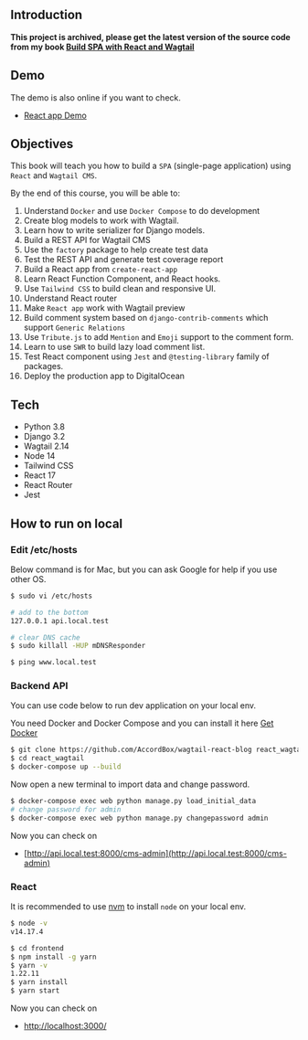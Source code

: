 ## Introduction

**This project is archived, please get the latest version of the source code from my book [Build SPA with React and Wagtail](https://leanpub.com/react-wagtail)**

## Demo

The demo is also online if you want to check.

* [React app Demo](http://react-wagtail.accordbox.com)

## Objectives

This book will teach you how to build a `SPA` (single-page application) using `React` and `Wagtail CMS`.

By the end of this course, you will be able to:

1. Understand `Docker` and use `Docker Compose` to do development
1. Create blog models to work with Wagtail.
1. Learn how to write serializer for Django models.
1. Build a REST API for Wagtail CMS
1. Use the `factory` package to help create test data
1. Test the REST API and generate test coverage report
1. Build a React app from `create-react-app`
1. Learn React Function Component, and React hooks.
1. Use `Tailwind CSS` to build clean and responsive UI.
1. Understand React router
1. Make `React app` work with Wagtail preview
1. Build comment system based on `django-contrib-comments` which support `Generic Relations`
1. Use `Tribute.js` to add `Mention` and `Emoji` support to the comment form.
1. Learn to use `SWR` to build lazy load comment list.
1. Test React component using `Jest` and `@testing-library` family of packages.
1. Deploy the production app to DigitalOcean

## Tech

* Python 3.8
* Django 3.2
* Wagtail 2.14
* Node 14
* Tailwind CSS
* React 17
* React Router
* Jest

## How to run on local

### Edit /etc/hosts

Below command is for Mac, but you can ask Google for help if you use other OS.

```bash
$ sudo vi /etc/hosts

# add to the bottom
127.0.0.1 api.local.test

# clear DNS cache
$ sudo killall -HUP mDNSResponder 
```

```bash
$ ping www.local.test
```

### Backend API

You can use code below to run dev application on your local env.

You need Docker and Docker Compose and you can install it here [Get Docker](https://docs.docker.com/get-docker/)

```bash
$ git clone https://github.com/AccordBox/wagtail-react-blog react_wagtail
$ cd react_wagtail
$ docker-compose up --build
```

Now open a new terminal to import data and change password.

```bash
$ docker-compose exec web python manage.py load_initial_data
# change password for admin
$ docker-compose exec web python manage.py changepassword admin
```

Now you can check on

* [http://api.local.test:8000/cms-admin](http://api.local.test:8000/cms-admin)

### React

It is recommended to use [nvm](https://github.com/nvm-sh/nvm) to install `node` on your local env.

```bash
$ node -v
v14.17.4
```

```bash
$ cd frontend
$ npm install -g yarn
$ yarn -v
1.22.11
$ yarn install
$ yarn start
```

Now you can check on

* [http://localhost:3000/](http://localhost:3000/)
